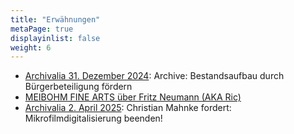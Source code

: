 ```yaml
---
title: "Erwähnungen"
metaPage: true
displayinlist: false
weight: 6
---
```


* [Archivalia 31. Dezember 2024](https://archivalia.hypotheses.org/219985): Archive: Bestandsaufbau durch Bürgerbeteiligung fördern
* [MEIBOHM FINE ARTS über Fritz Neumann (AKA Ric)](https://www.meibohmfinearts.com/artists/details/2873)
* [Archivalia 2. April 2025](https://archivalia.hypotheses.org/226296): Christian Mahnke fordert: Mikrofilmdigitalisierung beenden!
